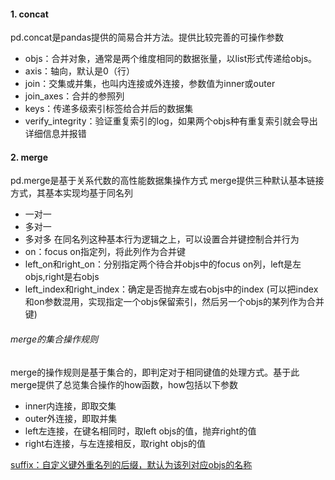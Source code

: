 #### 1. concat
pd.concat是pandas提供的简易合并方法。提供比较完善的可操作参数
- objs：合并对象，通常是两个维度相同的数据张量，以list形式传递给objs。
- axis：轴向，默认是0（行）
- join：交集或并集，也叫内连接或外连接，参数值为inner或outer
- join_axes：合并的参照列
- keys：传递多级索引标签给合并后的数据集
- verify_integrity：验证重复索引的log，如果两个objs种有重复索引就会导出详细信息并报错

#### 2. merge
pd.merge是基于关系代数的高性能数据集操作方式
merge提供三种默认基本链接方式，其基本实现均基于同名列
- 一对一
- 多对一
- 多对多
在同名列这种基本行为逻辑之上，可以设置合并键控制合并行为
- on：focus on指定列，将此列作为合并键
- left_on和right_on：分别指定两个待合并objs中的focus on列，left是左objs,right是右objs
- left_index和right_index：确定是否抛弃左或右objs中的index
(可以把index和on参数混用，实现指定一个objs保留索引，然后另一个objs的某列作为合并键)

###### merge的集合操作规则
merge的操作规则是基于集合的，即判定对于相同键值的处理方式。基于此merge提供了总览集合操作的how函数，how包括以下参数
- inner内连接，即取交集
- outer外连接，即取并集
- left左连接，在键名相同时，取left objs的值，抛弃right的值
- right右连接，与左连接相反，取right objs的值

<u>suffix：自定义键外重名列的后缀，默认为该列对应objs的名称</u>

